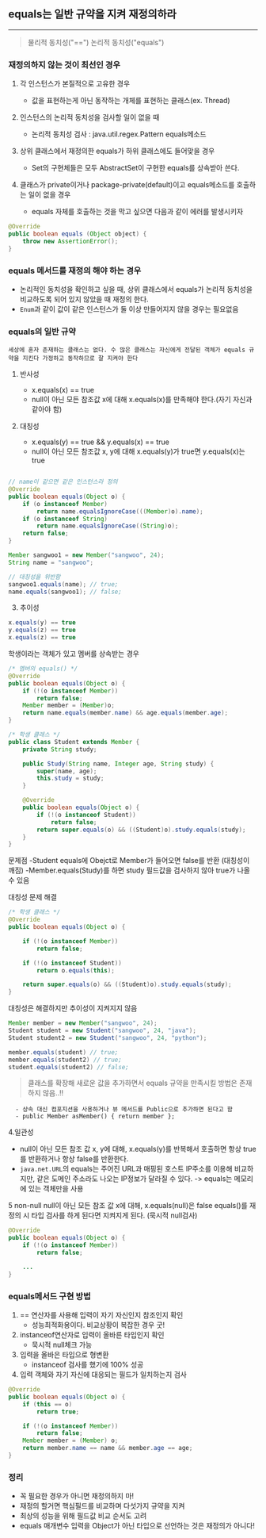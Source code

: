 ## equals는 일반 규약을 지켜 재정의하라

---

> 물리적 동치성("==")
> 논리적 동치성("equals")

### 재정의하지 않는 것이 최선인 경우

1. 각 인스턴스가 본질적으로 고유한 경우

   - 값을 표현하는게 아닌 동작하는 개체를 표현하는 클래스(ex. Thread)

2. 인스턴스의 논리적 동치성을 검사할 일이 없을 때

   - 논리적 동치성 검사 : java.util.regex.Pattern equals메소드

3. 상위 클래스에서 재정의한 equals가 하위 클래스에도 들어맞을 경우

   - Set의 구현체들은 모두 AbstractSet이 구현한 equals를 상속받아 쓴다.

4. 클래스가 private이거나 package-private(default)이고 equals메소드를 호출하는 일이 없을 경우
   - equals 자체를 호출하는 것을 막고 싶으면 다음과 같이 에러를 발생시키자

```java
@Override
public boolean equals (Object object) {
    throw new AssertionError();
}
```

### equals 메서드를 재정의 해야 하는 경우

- 논리적인 동치성을 확인하고 싶을 때, 상위 클래스에서 equals가 논리적 동치성을 비교하도록 되어 있지 않았을 때 재정의 한다.
- `Enum`과 같이 값이 같은 인스턴스가 둘 이상 만들어지지 않을 경우는 필요없음

### equals의 일반 규약

`세상에 혼자 존재하는 클래스는 없다. 수 많은 클래스는 자신에게 전달된 객체가 equals 규약을 지킨다 가정하고 동작하므로 잘 지켜야 한다`

1. 반사성

   - x.equals(x) == true
   - null이 아닌 모든 참조값 x에 대해 x.equals(x)를 만족해야 한다.(자기 자신과 같아야 함)

2. 대칭성
   - x.equals(y) == true && y.equals(x) == true
   - null이 아닌 모든 참조값 x, y에 대해 x.equals(y)가 true면 y.equals(x)는 true

```java

// name이 같으면 같은 인스턴스라 정의
@Override
public boolean equals(Object o) {
    if (o instanceof Member)
        return name.equalsIgnoreCase(((Member)o).name);
    if (o instanceof String)
        return name.equalsIgnoreCase((String)o);
    return false;
}

Member sangwoo1 = new Member("sangwoo", 24);
String name = "sangwoo";

// 대칭성을 위반함
sangwoo1.equals(name); // true;
name.equals(sangwoo1); // false;
```

3. 추이성

```java
x.equals(y) == true
y.equals(z) == true
x.equals(z) == true
```

학생이라는 객체가 있고 멤버를 상속받는 경우

```java
/* 멤버의 equals() */
@Override
public boolean equals(Object o) {
    if (!(o instanceof Member))
        return false;
    Member member = (Member)o;
    return name.equals(member.name) && age.equals(member.age);
}

/* 학생 클래스 */
public class Student extends Member {
    private String study;

    public Study(String name, Integer age, String study) {
        super(name, age);
        this.study = study;
    }

    @Override
    public boolean equals(Object o) {
        if (!(o instanceof Student))
            return false;
        return super.equals(o) && ((Student)o).study.equals(study);
    }
}

```

문제점
-Student equals에 Obejct로 Member가 들어오면 false를 반환 (대칭성이 깨짐)
-Member.equals(Study)를 하면 study 필드값을 검사하지 않아 true가 나올 수 있음

대칭성 문제 해결

```java
/* 학생 클래스 */
@Override
public boolean equals(Object o) {

    if (!(o instanceof Member))
        return false;

    if (!(o instanceof Student))
        return o.equals(this);

    return super.equals(o) && ((Student)o).study.equals(study);
}
```

대칭성은 해결하지만 추이성이 지켜지지 않음

```java
Member member = new Member("sangwoo", 24);
Student student = new Student("sangwoo", 24, "java");
Student student2 = new Student("sangwoo", 24, "python");

member.equals(student) // true;
member.equals(student2) // true;
student.equals(student2) // false;
```

> 클래스를 확장해 새로운 값을 추가하면서 equals 규약을 만족시킬 방법은 존재하지 않음..!!

      - 상속 대신 컴포지션을 사용하거나 뷰 메서드를 Public으로 추가하면 된다고 함
      - public Member asMember() { return member };

4.일관성

- null이 아닌 모든 참조 값 x, y에 대해, x.equals(y)를 반복해서 호출하면 항상 true를 반환하거나 항상 false를 반환한다.
- `java.net.URL`의 equals는 주어진 URL과 매핑된 호스트 IP주소를 이용해 비교하지만, 같은 도메인 주소라도 나오는 IP정보가 달라질 수 있다. -> equals는 메모리에 있는 객체만을 사용

5 non-null
null이 아닌 모든 참조 값 x에 대해, x.equals(null)은 false
equals()를 재정의 시 타입 검사를 하게 된다면 지켜지게 된다. (묵시적 null검사)

```java
@Override
public boolean equals(Object o) {
	if (!(o instanceof Member))
    	return false;

    ...
}
```

### equals메서드 구현 방법

1. == 연산자를 사용해 입력이 자기 자신인지 참조인지 확인
   - 성능최적화용이다. 비교상황이 복잡한 경우 굿!
2. instanceof연산자로 입력이 올바른 타입인지 확인
   - 묵시적 null체크 가능
3. 입력을 올바은 타입으로 형변환
   - instanceof 검사를 했기에 100% 성공
4. 입력 객체와 자기 자신에 대응되는 필드가 일치하는지 검사

```java
@Override
public boolean equals(Object o) {
	if (this == o)
    	return true;

	if (!(o instanceof Member))
    	return false;
    Member member = (Member) o;
    return member.name == name && member.age == age;
}
```

### 정리

- 꼭 필요한 경우가 아니면 재정의하지 마!
- 재정의 할거면 핵심필드를 비교하며 다섯가지 규약을 지켜
- 최상의 성능을 위해 필드값 비교 순서도 고려
- equals 매개변수 입력을 Object가 아닌 타입으로 선언하는 것은 재정의가 아니다!
